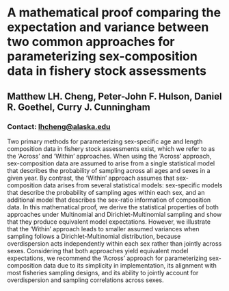 # A mathematical proof comparing the expectation and variance between two common approaches for parameterizing sex-composition data in fishery stock assessments
## Matthew LH. Cheng, Peter-John F. Hulson, Daniel R. Goethel, Curry J. Cunningham
### Contact: lhcheng@alaska.edu
Two primary methods for parameterizing sex-specific age and length composition data in fishery stock assessments exist, which we refer to as the ‘Across’ and ‘Within’ approaches. When using the ‘Across’ approach, sex-composition data are assumed to arise from a single statistical model that describes the probability of sampling across all ages and sexes in a given year. By contrast, the ‘Within’ approach assumes that sex-composition data arises from several statistical models: sex-specific models that describe the probability of sampling ages within each sex, and an additional model that describes the sex-ratio information of composition data. In this mathematical proof, we derive the statistical properties of both approaches under Multinomial and Dirichlet-Multinomial sampling and show that they produce equivalent model expectations. However, we illustrate that the ‘Within’ approach leads to smaller assumed variances when sampling follows a Dirichlet-Multinomial distribution, because overdispersion acts independently within each sex rather than jointly across sexes. Considering that both approaches yield equivalent model expectations, we recommend the ‘Across’ approach for parameterizing sex-composition data due to its simplicity in implementation, its alignment with most fisheries sampling designs, and its ability to jointly account for overdispersion and sampling correlations across sexes.


